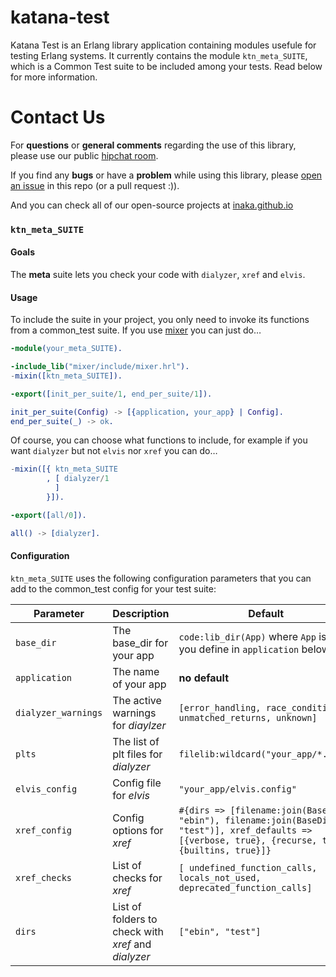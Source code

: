 # katana-test

Katana Test is an Erlang library application containing modules usefule for testing Erlang systems.
It currently contains the module `ktn_meta_SUITE`, which is a Common Test suite to be included among your tests. Read below for more information.

# Contact Us

For **questions** or **general comments** regarding the use of this library,
please use our public [hipchat room](https://inaka.net/hipchat).

If you find any **bugs** or have a **problem** while using this library, please
[open an issue](https://github.com/inaka/katana-test/issues/new) in this repo
(or a pull request :)).

And you can check all of our open-source projects at
[inaka.github.io](http://inaka.github.io)

### `ktn_meta_SUITE`

#### Goals
The **meta** suite lets you check your code with `dialyzer`, `xref` and `elvis`.

#### Usage
To include the suite in your project, you only need to invoke its functions from a common_test suite. If you use [mixer](https://github.com/inaka/mixer) you can just do…

```erlang
-module(your_meta_SUITE).

-include_lib("mixer/include/mixer.hrl").
-mixin([ktn_meta_SUITE]).

-export([init_per_suite/1, end_per_suite/1]).

init_per_suite(Config) -> [{application, your_app} | Config].
end_per_suite(_) -> ok.
```

Of course, you can choose what functions to include, for example if you want `dialyzer` but not `elvis` nor `xref` you can do…

```erlang
-mixin([{ ktn_meta_SUITE
        , [ dialyzer/1
          ]
        }]).

-export([all/0]).

all() -> [dialyzer].
```

#### Configuration
`ktn_meta_SUITE` uses the following configuration parameters that you can add to the common_test config for your test suite:

| Parameter | Description | Default |
|-----------|-------------|---------|
| `base_dir` | The base_dir for your app | `code:lib_dir(App)` where `App` is what you define in `application` below |
| `application` | The name of your app | **no default** |
| `dialyzer_warnings` | The active warnings for _diaylzer_ | `[error_handling, race_conditions, unmatched_returns, unknown]` |
| `plts` | The list of plt files for _dialyzer_ | `filelib:wildcard("your_app/*.plt")` |
| `elvis_config` | Config file for _elvis_ | `"your_app/elvis.config"` |
| `xref_config` | Config options for _xref_ | `#{dirs => [filename:join(BaseDir, "ebin"), filename:join(BaseDir, "test")], xref_defaults => [{verbose, true}, {recurse, true}, {builtins, true}]}` |
| `xref_checks` | List of checks for _xref_ | `[ undefined_function_calls, locals_not_used, deprecated_function_calls]` |
| `dirs` | List of folders to check with _xref_ and _dialyzer_ | `["ebin", "test"]` |
